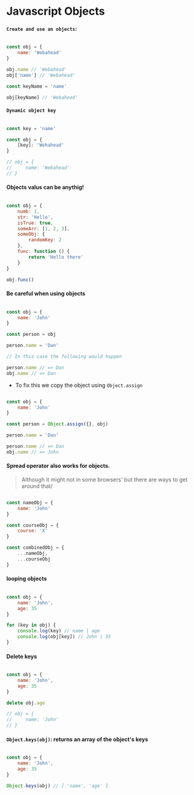 # Javascript Objects

#### `Create and use an objects`:

```javascript

const obj = {
    name: 'Webahead'
}

obj.name // 'Webahead'
obj['name'] // 'Webahead'

const keyName = 'name'

obj[keyName] // 'Webahead'

```

#### `Dynamic object key`

```javascript

const key = 'name'

const obj = {
    [key]: 'Wehahead'
}

// obj = {
//     name: 'Webahead'
// }


```

#### Objects valus can be anythig!

```javascript

const obj = {
    numb: 1,
    str: 'Hello',
    isTrue: true,
    someArr: [1, 2, 3],
    someObj: {
        randomKey: 2
    },
    func: function () {
        return 'Hello there'
    }
}

obj.func()

```


#### Be careful when using objects

```javascript

const obj = {
    name: 'John'
}

const person = obj

person.name = 'Dan'

// In this case the following would happen

person.name // => Dan
obj.name // => Dan


```

- To fix this we copy the object using `Object.assign`

```javascript

const obj = {
    name: 'John'
}

const person = Object.assign({}, obj)

person.name = 'Dan'

person.name // => Dan
obj.name // => John


```


#### Spread operator also works for objects.

> Although it might not in some browsers' but there are ways to get around that/

```javascript

const nameObj = {
    name: 'John'
}

const courseObj = {
    course: 'X'
}

const combinedObj = {
    ...nameObj,
    ...courseObj   
}

```

#### looping objects

```javascript

const obj = {
    name: 'John',
    age: 35
}

for (key in obj) {
    console.log(key) // name | age
    console.log(obj[key]) // John | 35
}

```

#### Delete keys

```javascript

const obj = {
    name: 'John',
    age: 35
}

delete obj.age

// obj = {
//     name: 'John'
// }

```

#### `Object.keys(obj)`: returns an array of the object's keys

```javascript

const obj = {
    name: 'John',
    age: 35
}

Object.keys(obj) // [ 'name', 'age' ]

```
